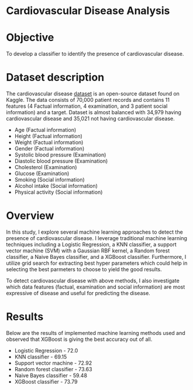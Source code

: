 # Cardiovascular Disease Analysis

# Objective
To develop a classifier to identify the presence of cardiovascular disease.

# Dataset description
The cardiovascular disease [dataset](https://www.kaggle.com/sulianova/cardiovascular-disease-dataset) is an open-source dataset found on Kaggle. The data consists of 70,000 patient records and contains 11 features (4 Factual information, 4 examination, and 3 patient social information) and a target. Dataset is almost balanced with 34,979 having cardiovascular disease and 35,021 not having cardiovascular disease.

* Age (Factual information)
* Height (Factual information)
* Weight (Factual information)
* Gender (Factual information)
* Systolic blood pressure (Examination)
* Diastolic blood pressure (Examination)
* Cholesterol (Examination)
* Glucose (Examination)
* Smoking (Social information)
* Alcohol intake (Social information)
* Physical activity (Social information)

# Overview
In this study, I explore several machine learning approaches to detect the presence of cardiovascular disease. I leverage traditional machine learning techniques including a Logistic Regression, a KNN classifier, a support vector machine (SVM) with a Gaussian RBF kernel, a Random forest classifier, a Naive Bayes classifier, and a XGBoost classifier. Furthermore, I utilize grid search for extracting best hyper parameters which could help in selecting the best parmeters to choose to yield the good results. 

To detect cardiovascular disease with above methods, I also investigate which data features (factual, examination and social information) are most expressive of disease and useful for predicting the disease. 

# Results
Below are the results of implemented machine learning methods used and observed that XGBoost is giving the best accuracy out of all.   
* Logistic Regression - 72.0
* KNN classifier - 69.15 
* Support vector machine - 72.92 
* Random forest classifier - 73.63
* Naive Bayes classifier - 59.48
* XGBoost classifier - 73.79
